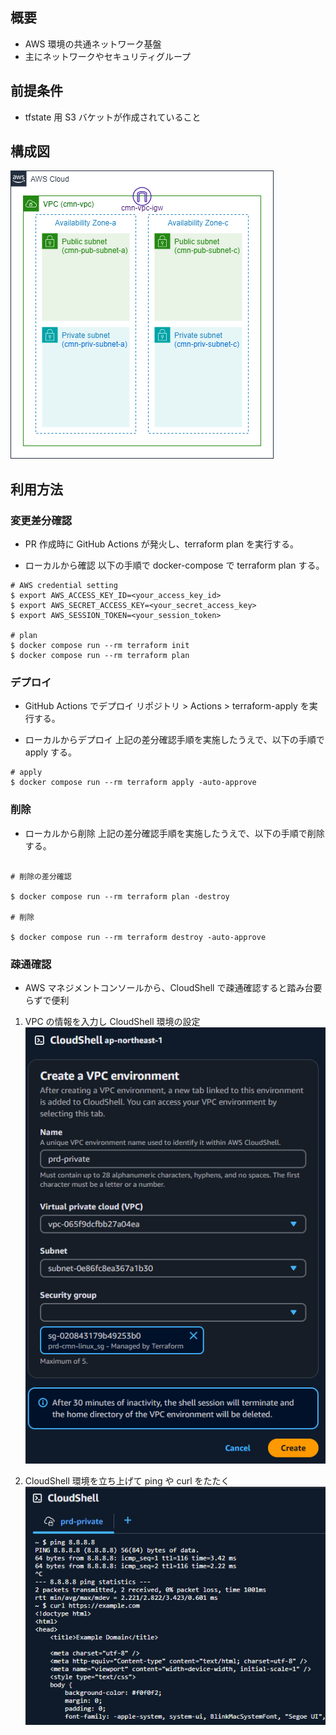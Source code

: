 ## 概要

- AWS 環境の共通ネットワーク基盤
- 主にネットワークやセキュリティグループ

## 前提条件

- tfstate 用 S3 バケットが作成されていること

## 構成図

![architecture_01](doc/architecture.drawio.png)

## 利用方法

### 変更差分確認

- PR 作成時に GitHub Actions が発火し、terraform plan を実行する。

- ローカルから確認
  以下の手順で docker-compose で terraform plan する。

```
# AWS credential setting
$ export AWS_ACCESS_KEY_ID=<your_access_key_id>
$ export AWS_SECRET_ACCESS_KEY=<your_secret_access_key>
$ export AWS_SESSION_TOKEN=<your_session_token>

# plan
$ docker compose run --rm terraform init
$ docker compose run --rm terraform plan
```

### デプロイ

- GitHub Actions でデプロイ
  リポジトリ > Actions > terraform-apply を実行する。

- ローカルからデプロイ
  上記の差分確認手順を実施したうえで、以下の手順で apply する。

```
# apply
$ docker compose run --rm terraform apply -auto-approve
```

### 削除

- ローカルから削除
  上記の差分確認手順を実施したうえで、以下の手順で削除する。

```

# 削除の差分確認

$ docker compose run --rm terraform plan -destroy

# 削除

$ docker compose run --rm terraform destroy -auto-approve

```

### 疎通確認

- AWS マネジメントコンソールから、CloudShell で疎通確認すると踏み台要らずで便利

1. VPC の情報を入力し CloudShell 環境の設定
   ![screenshots_01](doc/screenshots_01.png)

2. CloudShell 環境を立ち上げて ping や curl をたたく
   ![screenshots_02](doc/screenshots_02.png)
